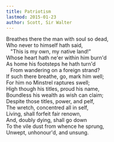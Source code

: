 ```yaml
---
title: Patriotism
lastmod: 2015-01-23
author: Scott, Sir Walter
---
```

Breathes there the man with soul so dead,  
Who never to himself hath said,  
&nbsp;&nbsp; &quot;This is my own, my native land!&quot;  
Whose heart hath ne'er within him burn'd  
As home his footsteps he hath turn'd  
&nbsp;&nbsp; From wandering on a foreign strand?  
If such there breathe, go, mark him well;  
For him no Minstrel raptures swell;  
High though his titles, proud his name,  
Boundless his wealth as wish can claim;  
Despite those titles, power, and pelf,  
The wretch, concentred all in self,  
Living, shall forfeit fair renown,  
And, doubly dying, shall go down  
To the vile dust from whence he sprung,  
Unwept, unhonour'd, and unsung.<br />

